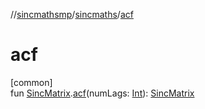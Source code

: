 //[sincmathsmp](../../index.md)/[sincmaths](index.md)/[acf](acf.md)

# acf

[common]\
fun [SincMatrix](-sinc-matrix/index.md).[acf](acf.md)(numLags: [Int](https://kotlinlang.org/api/latest/jvm/stdlib/kotlin/-int/index.html)): [SincMatrix](-sinc-matrix/index.md)
